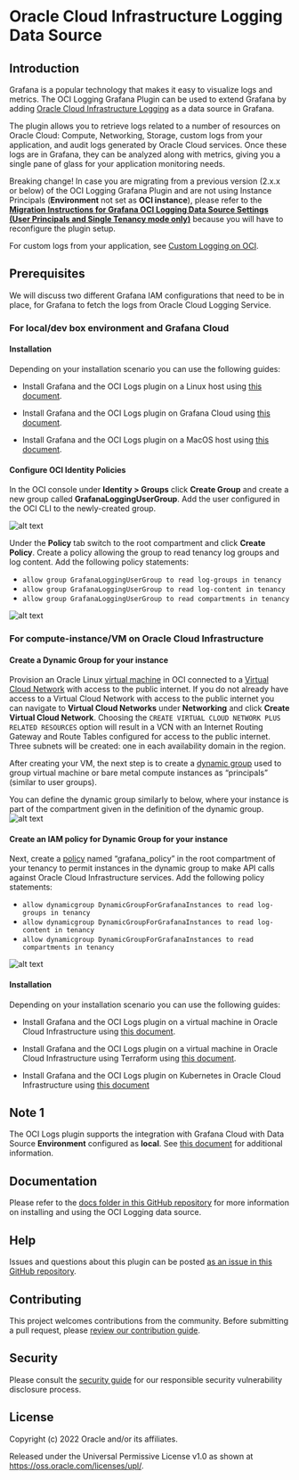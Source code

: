 # Oracle Cloud Infrastructure Logging Data Source

## Introduction

Grafana is a popular technology that makes it easy to visualize logs and metrics.
The OCI Logging Grafana Plugin can be used to extend Grafana by adding
[Oracle Cloud Infrastructure Logging][1] as a data source in Grafana.

The plugin allows you to retrieve logs related to a number of resources on
Oracle Cloud: Compute, Networking, Storage, custom logs from your application,
and audit logs generated by Oracle Cloud services. Once these logs are in Grafana,
they can be analyzed along with metrics, giving you a single pane of glass for your
application monitoring needs.

Breaking change!
In case you are migrating from a previous version (2.x.x or below) of the OCI Logging Grafana Plugin and are not using Instance Principals (**Environment** not set as **OCI instance**), please refer to the [**Migration Instructions for Grafana OCI Logging Data Source Settings (User Principals and Single Tenancy mode only)**](https://github.com/oracle/oci-grafana-logs/blob/main/docs/migration.md) because you will have to reconfigure the plugin setup.

For custom logs from your application, see [Custom Logging on OCI][2].
## Prerequisites

We will discuss two different Grafana IAM configurations that need to be in
place, for Grafana to fetch the logs from Oracle Cloud Logging Service.

### For local/dev box environment and Grafana Cloud

#### Installation

Depending on your installation scenario you can use the following guides:

* Install Grafana and the OCI Logs plugin on a Linux host using [this document](https://github.com/oracle/oci-grafana-logs/blob/main/docs/linux.md).

* Install Grafana and the OCI Logs plugin on Grafana Cloud using [this document](https://github.com/oracle/oci-grafana-logs/blob/main/docs/grafanacloud.md).

* Install Grafana and the OCI Logs plugin on a MacOS host using [this document](https://github.com/oracle/oci-grafana-logs/blob/main/docs/macos.md).


#### Configure OCI Identity Policies

In the OCI console under **Identity > Groups** click **Create Group** and create
a new group called **GrafanaLoggingUserGroup**. Add the user configured in the
OCI CLI to the newly-created group.

![alt text](https://github.com/oracle/oci-grafana-logs/blob/main/docs/images/usrGp.png?raw=true)

Under the **Policy** tab switch to the root compartment and click **Create Policy**.
Create a policy allowing the group to read tenancy log groups and log content. Add the following
policy statements:

- `allow group GrafanaLoggingUserGroup to read log-groups in tenancy`
- `allow group GrafanaLoggingUserGroup to read log-content in tenancy`
- `allow group GrafanaLoggingUserGroup to read compartments in tenancy`

![alt text](https://github.com/oracle/oci-grafana-logs/blob/main/docs/images/usrPolicy.png?raw=true)

### For compute-instance/VM on Oracle Cloud Infrastructure

#### Create a Dynamic Group for your instance

Provision an Oracle Linux [virtual machine][7] in OCI connected to a
[Virtual Cloud Network][8] with access to the public internet. If you do not
already have access to a Virtual Cloud Network with access to the public
internet you can navigate to **Virtual Cloud Networks** under **Networking** and
click **Create Virtual Cloud Network**. Choosing the `CREATE VIRTUAL CLOUD NETWORK PLUS RELATED RESOURCES` option will result in a
VCN with an Internet Routing Gateway and Route Tables configured for access to
the public internet. Three subnets will be created: one in each availability
domain in the region.

After creating your VM, the next step is to create a [dynamic group][9] used to
group virtual machine or bare metal compute instances as “principals” (similar
to user groups).

You can define the dynamic group similarly to below, where your instance is part
of the compartment given in the definition of the dynamic group.
![alt text](https://github.com/oracle/oci-grafana-logs/blob/main/docs/images/dgGroup.png?raw=true)

#### Create an IAM policy for Dynamic Group for your instance

Next, create a [policy][10] named “grafana_policy” in the root compartment of
your tenancy to permit instances in the dynamic group to make API calls against
Oracle Cloud Infrastructure services. Add the following policy statements:

- `allow dynamicgroup DynamicGroupForGrafanaInstances to read log-groups in tenancy`
- `allow dynamicgroup DynamicGroupForGrafanaInstances to read log-content in tenancy`
- `allow dynamicgroup DynamicGroupForGrafanaInstances to read compartments in tenancy`

![alt text](https://github.com/oracle/oci-grafana-logs/blob/main/docs/images/dgPolicy.png?raw=true)

#### Installation

Depending on your installation scenario you can use the following guides:

* Install Grafana and the OCI Logs plugin on a virtual machine in Oracle Cloud Infrastructure using [this document](https://github.com/oracle/oci-grafana-logs/blob/main/docs/linuxoci.md).

* Install Grafana and the OCI Logs plugin on a virtual machine in Oracle Cloud Infrastructure using Terraform using [this document](https://github.com/oracle/oci-grafana-logs/blob/main/docs/terraform.md).

* Install Grafana and the OCI Logs plugin on Kubernetes in Oracle Cloud Infrastructure using [this document](https://github.com/oracle/oci-grafana-logs/blob/main/docs/kubernetes.md)


## Note 1

The OCI Logs plugin supports the integration with Grafana Cloud with Data Source **Environment** configured as **local**. See [this document](https://github.com/oracle/oci-grafana-logs/blob/master/docs/grafanacloud.md) for additional information.

## Documentation

Please refer to the [docs folder in this GitHub repository](https://github.com/oracle/oci-grafana-logs/tree/main/docs) for more information on installing and using the OCI Logging data source.

## Help

Issues and questions about this plugin can be posted
[as an issue in this GitHub repository][11].

## Contributing

This project welcomes contributions from the community. Before submitting a pull
request, please [review our contribution guide](https://github.com/oracle/oci-grafana-logs/blob/main/CONTRIBUTING.md).

## Security

Please consult the [security guide](https://github.com/oracle/oci-grafana-logs/blob/main/SECURITY.md) for our responsible security
vulnerability disclosure process.

## License

Copyright (c) 2022 Oracle and/or its affiliates.

Released under the Universal Permissive License v1.0 as shown at
<https://oss.oracle.com/licenses/upl/>.

[1]: https://docs.cloud.oracle.com/en-us/iaas/Content/Logging/Concepts/loggingoverview.htm
[2]: https://docs.cloud.oracle.com/en-us/iaas/Content/Logging/Concepts/custom_logs.htm
[3]: https://docs.cloud.oracle.com/iaas/Content/API/Concepts/cliconcepts.htm
[4]: https://docs.cloud.oracle.com/iaas/Content/API/Concepts/usingapi.htm
[5]: https://docs.cloud.oracle.com/iaas/Content/API/SDKDocs/cliinstall.htm
[6]: https://docs.cloud.oracle.com/iaas/Content/API/Concepts/apisigningkey.htm#How2
[7]: https://docs.cloud.oracle.com/iaas/Content/Compute/Concepts/computeoverview.htm
[8]: https://docs.cloud.oracle.com/iaas/Content/Network/Tasks/managingVCNs.htm
[9]: https://docs.cloud.oracle.com/iaas/Content/Identity/Tasks/managingdynamicgroups.htm
[10]: https://docs.cloud.oracle.com/iaas/Content/Identity/Concepts/policygetstarted.htm
[11]: https://github.com/oracle/oci-grafana-logs/issues